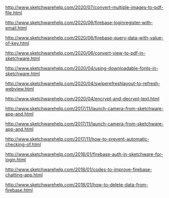

http://www.sketchwarehelp.com/2020/07/convert-multiple-images-to-pdf-file.html

http://www.sketchwarehelp.com/2020/06/firebase-loginregister-with-email.html

http://www.sketchwarehelp.com/2020/06/firebase-query-data-with-value-of-key.html

http://www.sketchwarehelp.com/2020/06/convert-view-to-pdf-in-sketchware.html

http://www.sketchwarehelp.com/2020/04/using-downloadable-fonts-in-sketchware.html

http://www.sketchwarehelp.com/2020/04/swiperefreshlayout-to-refresh-webview.html

http://www.sketchwarehelp.com/2020/04/encrypt-and-decrypt-text.html

http://www.sketchwarehelp.com/2017/11/launch-camera-from-sketchware-app-and.html

http://www.sketchwarehelp.com/2017/11/launch-camera-from-sketchware-app-and.html

http://www.sketchwarehelp.com/2017/11/how-to-prevent-automatic-checking-of.html

<!-- [ firebase ]
============================================================================= -->
http://www.sketchwarehelp.com/2018/01/firebase-auth-in-sketchware-for-login.html

http://www.sketchwarehelp.com/2018/01/codes-to-improve-firebase-chatting-app.html

http://www.sketchwarehelp.com/2018/01/how-to-delete-data-from-firebase.html

